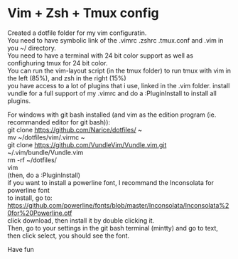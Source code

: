 # Vim + Zsh + Tmux config

Created a dotfile folder for my vim configuratin.  
You need to have symbolic link of the .vimrc .zshrc .tmux.conf and .vim in you ~/ directory.  
You need to have a terminal with 24 bit color support as well as confighuring tmux for 24 bit color.  
You can run the vim-layout script (in the tmux folder) to run tmux with vim in the left (85%), and zsh in the right (15%)  
you have access to a lot of plugins that i use, linked in the .vim folder. install vundle for a full support of my .vimrc and do a :PluginInstall to install all plugins.

For windows with git bash installed (and vim as the edition program (ie. recommanded editor for git bash)):  
git clone https://github.com/Narice/dotfiles/ ~  
mv ~/dotfiles/vim/.virmc ~  
git clone https://github.com/VundleVim/Vundle.vim.git ~/.vim/bundle/Vundle.vim  
rm -rf ~/dotfiles/  
vim  
(then, do a :PluginInstall)  
if you want to install a powerline font, I recommand the Inconsolata for powerline font  
to install, go to:  
https://github.com/powerline/fonts/blob/master/Inconsolata/Inconsolata%20for%20Powerline.otf  
click download, then install it by double clicking it.  
Then, go to your settings in the git bash terminal (mintty) and go to text, then click select, you should see the font.  

Have fun
